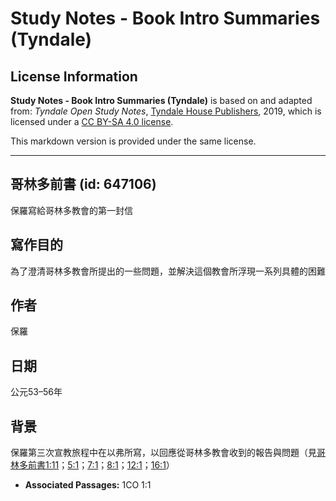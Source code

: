 # Study Notes - Book Intro Summaries (Tyndale)

## License Information

**Study Notes - Book Intro Summaries (Tyndale)** is based on and adapted from: _Tyndale Open Study Notes_, [Tyndale House Publishers](https://tyndaleopenresources.com/), 2019, which is licensed under a [CC BY-SA 4.0 license](https://creativecommons.org/licenses/by-sa/4.0/legalcode.en).

This markdown version is provided under the same license.



--------------------------------

## 哥林多前書 (id: 647106)

保羅寫給哥林多教會的第一封信

寫作目的
----

為了澄清哥林多教會所提出的一些問題，並解決這個教會所浮現一系列具體的困難

作者
--

保羅

日期
--

公元53–56年

背景
--

保羅第三次宣教旅程中在以弗所寫，以回應從哥林多教會收到的報告與問題（見[哥林多前書1:11](https://ref.ly/1Cor1:11)；[5:1](https://ref.ly/1Cor5:1)；[7:1](https://ref.ly/1Cor7:1)；[8:1](https://ref.ly/1Cor8:1)；[12:1](https://ref.ly/1Cor12:1)；[16:1](https://ref.ly/1Cor16:1)）

* **Associated Passages:** 1CO 1:1

